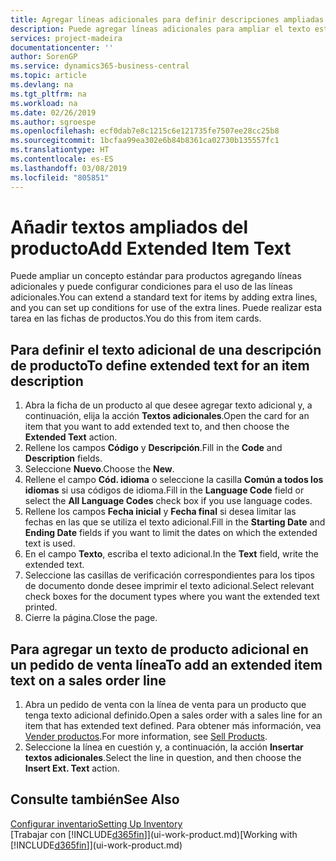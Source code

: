 ```yaml
---
title: Agregar líneas adicionales para definir descripciones ampliadas de producto | Documentos de Microsoft
description: Puede agregar líneas adicionales para ampliar el texto estándar que describe un producto.
services: project-madeira
documentationcenter: ''
author: SorenGP
ms.service: dynamics365-business-central
ms.topic: article
ms.devlang: na
ms.tgt_pltfrm: na
ms.workload: na
ms.date: 02/26/2019
ms.author: sgroespe
ms.openlocfilehash: ecf0dab7e8c1215c6e121735fe7507ee28cc25b8
ms.sourcegitcommit: 1bcfaa99ea302e6b84b8361ca02730b135557fc1
ms.translationtype: HT
ms.contentlocale: es-ES
ms.lasthandoff: 03/08/2019
ms.locfileid: "805851"
---
```

# <a name="add-extended-item-text"></a><span data-ttu-id="7c3c2-103">Añadir textos ampliados del producto</span><span class="sxs-lookup"><span data-stu-id="7c3c2-103">Add Extended Item Text</span></span>
<span data-ttu-id="7c3c2-104">Puede ampliar un concepto estándar para productos agregando líneas adicionales y puede configurar condiciones para el uso de las líneas adicionales.</span><span class="sxs-lookup"><span data-stu-id="7c3c2-104">You can extend a standard text for items by adding extra lines, and you can set up conditions for use of the extra lines.</span></span> <span data-ttu-id="7c3c2-105">Puede realizar esta tarea en las fichas de productos.</span><span class="sxs-lookup"><span data-stu-id="7c3c2-105">You do this from item cards.</span></span>

## <a name="to-define-extended-text-for-an-item-description"></a><span data-ttu-id="7c3c2-106">Para definir el texto adicional de una descripción de producto</span><span class="sxs-lookup"><span data-stu-id="7c3c2-106">To define extended text for an item description</span></span>
1. <span data-ttu-id="7c3c2-107">Abra la ficha de un producto al que desee agregar texto adicional y, a continuación, elija la acción **Textos adicionales**.</span><span class="sxs-lookup"><span data-stu-id="7c3c2-107">Open the card for an item that you want to add extended text to, and then choose the **Extended Text** action.</span></span>
2. <span data-ttu-id="7c3c2-108">Rellene los campos **Código** y **Descripción**.</span><span class="sxs-lookup"><span data-stu-id="7c3c2-108">Fill in the **Code** and **Description** fields.</span></span>
3. <span data-ttu-id="7c3c2-109">Seleccione **Nuevo**.</span><span class="sxs-lookup"><span data-stu-id="7c3c2-109">Choose the **New**.</span></span>
4. <span data-ttu-id="7c3c2-110">Rellene el campo **Cód. idioma** o seleccione la casilla **Común a todos los idiomas** si usa códigos de idioma.</span><span class="sxs-lookup"><span data-stu-id="7c3c2-110">Fill in the **Language Code** field or select the **All Language Codes** check box if you use language codes.</span></span>
5. <span data-ttu-id="7c3c2-111">Rellene los campos **Fecha inicial** y **Fecha final** si desea limitar las fechas en las que se utiliza el texto adicional.</span><span class="sxs-lookup"><span data-stu-id="7c3c2-111">Fill in the **Starting Date** and **Ending Date** fields if you want to limit the dates on which the extended text is used.</span></span>
6. <span data-ttu-id="7c3c2-112">En el campo **Texto**, escriba el texto adicional.</span><span class="sxs-lookup"><span data-stu-id="7c3c2-112">In the **Text** field, write the extended text.</span></span>
7. <span data-ttu-id="7c3c2-113">Seleccione las casillas de verificación correspondientes para los tipos de documento donde desee imprimir el texto adicional.</span><span class="sxs-lookup"><span data-stu-id="7c3c2-113">Select relevant check boxes for the document types where you want the extended text printed.</span></span>
8. <span data-ttu-id="7c3c2-114">Cierre la página.</span><span class="sxs-lookup"><span data-stu-id="7c3c2-114">Close the page.</span></span>

## <a name="to-add-an-extended-item-text-on-a-sales-order-line"></a><span data-ttu-id="7c3c2-115">Para agregar un texto de producto adicional en un pedido de venta línea</span><span class="sxs-lookup"><span data-stu-id="7c3c2-115">To add an extended item text on a sales order line</span></span>
1. <span data-ttu-id="7c3c2-116">Abra un pedido de venta con la línea de venta para un producto que tenga texto adicional definido.</span><span class="sxs-lookup"><span data-stu-id="7c3c2-116">Open a sales order with a sales line for an item that has extended text defined.</span></span> <span data-ttu-id="7c3c2-117">Para obtener más información, vea [Vender productos](sales-how-sell-products.md).</span><span class="sxs-lookup"><span data-stu-id="7c3c2-117">For more information, see [Sell Products](sales-how-sell-products.md).</span></span>
2. <span data-ttu-id="7c3c2-118">Seleccione la línea en cuestión y, a continuación, la acción **Insertar textos adicionales**.</span><span class="sxs-lookup"><span data-stu-id="7c3c2-118">Select the line in question, and then choose the **Insert Ext. Text** action.</span></span>

## <a name="see-also"></a><span data-ttu-id="7c3c2-119">Consulte también</span><span class="sxs-lookup"><span data-stu-id="7c3c2-119">See Also</span></span>
[<span data-ttu-id="7c3c2-120">Configurar inventario</span><span class="sxs-lookup"><span data-stu-id="7c3c2-120">Setting Up Inventory</span></span>](inventory-setup-inventory.md)  
<span data-ttu-id="7c3c2-121">[Trabajar con [!INCLUDE[d365fin](includes/d365fin_md.md)]](ui-work-product.md)</span><span class="sxs-lookup"><span data-stu-id="7c3c2-121">[Working with [!INCLUDE[d365fin](includes/d365fin_md.md)]](ui-work-product.md)</span></span>
